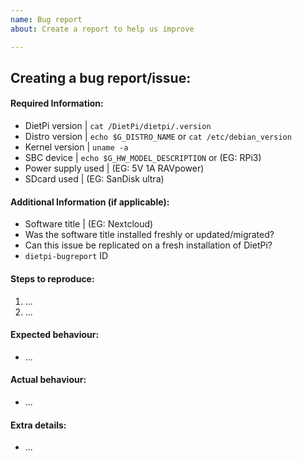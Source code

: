 ```yaml
---
name: Bug report
about: Create a report to help us improve

---
```


## Creating a bug report/issue:


#### Required Information:
- DietPi version	| `cat /DietPi/dietpi/.version`
- Distro version	| `echo $G_DISTRO_NAME` or `cat /etc/debian_version`
- Kernel version	| `uname -a`
- SBC device		| `echo $G_HW_MODEL_DESCRIPTION` or (EG: RPi3)
- Power supply used	| (EG: 5V 1A RAVpower)
- SDcard used		| (EG: SanDisk ultra)

#### Additional Information (if applicable):
- Software title	| (EG: Nextcloud)
- Was the software title installed freshly or updated/migrated?
- Can this issue be replicated on a fresh installation of DietPi?
- `dietpi-bugreport` ID

#### Steps to reproduce:
<!-- Explain how to reproduce the issue -->
1. ...
2. ...

#### Expected behaviour:
<!-- What SHOULD be happening? -->
- ...

#### Actual behaviour:
<!-- What IS happening? -->
- ...

#### Extra details:
<!-- Please post any extra details that might help solve the issue -->
- ...
